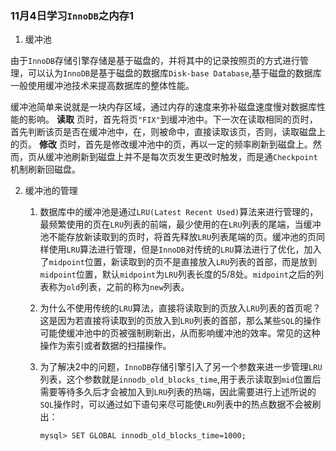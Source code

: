 ### 11月4日学习`InnoDB`之内存1 ###

1.  缓冲池

   由于`InnoDB`存储引擎存储是基于磁盘的，并将其中的记录按照页的方式进行管理，可以认为`InnoDB`是基于磁盘的数据库`Disk-base Database`,基于磁盘的数据库一般使用缓冲池技术来提高数据库的整体性能。

   缓冲池简单来说就是一块内存区域，通过内存的速度来弥补磁盘速度慢对数据库性能的影响。 __读取__ 页时，首先将页`"FIX"`到缓冲池中。下一次在读取相同的页时，首先判断该页是否在缓冲池中，在，则被命中，直接读取该页，否则，读取磁盘上的页。 __修改__ 页时，首先是修改缓冲池中的页，再以一定的频率刷新到磁盘上。然而，页从缓冲池刷新到磁盘上并不是每次页发生更改时触发，而是通`Checkpoint`机制刷新回磁盘。

2. 缓冲池的管理

   1. 数据库中的缓冲池是通过`LRU(Latest Recent Used)`算法来进行管理的，最频繁使用的页在`LRU`列表的前端，最少使用的在`LRU`列表的尾端，当缓冲池不能存放新读取到的页时，将首先释放`LRU`列表尾端的页。缓冲池的页同样使用`LRU`算法进行管理，但是`InnoDB`对传统的`LRU`算法进行了优化，加入了`midpoint`位置，新读取到的页不是直接放入`LRU`列表的首部，而是放到`midpoint`位置，默认`midpoint`为`LRU`列表长度的5/8处。`midpoint`之后的列表称为`old`列表，之前的称为`new`列表。

   2. 为什么不使用传统的`LRU`算法，直接将读取到的页放入`LRU`列表的首页呢？这是因为若直接将读取到的页放入到`LRU`列表的首部，那么某些`SQL`的操作可能使缓冲池中的页被强制刷新出，从而影响缓冲池的效率。常见的这种操作为索引或者数据的扫描操作。
   
   3. 为了解决2中的问题，`InnoDB`存储引擎引入了另一个参数来进一步管理`LRU`列表，这个参数就是`innodb_old_blocks_time`,用于表示读取到`mid`位置后需要等待多久后才会被加入到`LRU`列表的热端，因此需要进行上述所说的`SQL`操作时，可以通过如下语句来尽可能使`LRU`列表中的热点数据不会被刷出：
   
      ```mysql
      mysql> SET GLOBAL innodb_old_blocks_time=1000;
      ```
   
      

